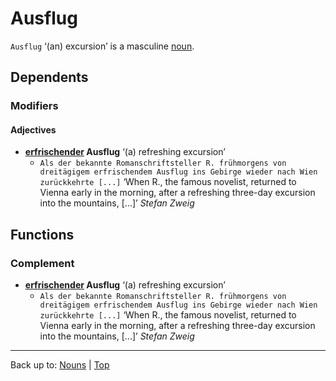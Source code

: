 # Ausflug

`Ausflug` ‘(an) excursion’ is a masculine [noun](../../index.md).

## Dependents

### Modifiers

#### Adjectives

- **[erfrischender](../../adjectives/e/er/erfrischend.md) Ausflug** ‘(a) refreshing excursion’
  - `Als der bekannte Romanschriftsteller R. frühmorgens von dreitägigem erfrischendem Ausflug ins Gebirge wieder nach Wien zurückkehrte [...]` ‘When R., the famous novelist, returned to Vienna early in the morning, after a refreshing three-day excursion into the mountains, [...]’ *Stefan Zweig*

## Functions

### Complement

- **[erfrischender]() Ausflug** ‘(a) refreshing excursion’
  - `Als der bekannte Romanschriftsteller R. frühmorgens von dreitägigem erfrischendem Ausflug ins Gebirge wieder nach Wien zurückkehrte [...]` ‘When R., the famous novelist, returned to Vienna early in the morning, after a refreshing three-day excursion into the mountains, [...]’ *Stefan Zweig*

----

Back up to: [Nouns](../../index.md) | [Top](../../../index.md)
